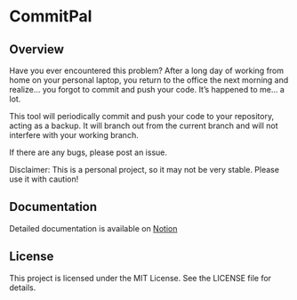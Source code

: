 # CommitPal

## Overview
Have you ever encountered this problem? After a long day of working from home on your personal laptop, you return to the office the next morning and realize… you forgot to commit and push your code. It’s happened to me… a lot.

This tool will periodically commit and push your code to your repository, acting as a backup. It will branch out from the current branch and will not interfere with your working branch.

If there are any bugs, please post an issue.

Disclaimer: This is a personal project, so it may not be very stable. Please use it with caution!

## Documentation
Detailed documentation is available on [Notion](https://grizzly-scowl-e3d.notion.site/CommitPal-Documentations-88e886d15d2c4e29a8ec4626e7b2db16?pvs=4)

## License
This project is licensed under the MIT License. See the LICENSE file for details.

[Notion]: (https://grizzly-scowl-e3d.notion.site/CommitPal-Documentations-88e886d15d2c4e29a8ec4626e7b2db16?pvs=4)